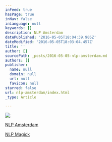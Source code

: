 ```yaml
---
inFeed: true
hasPage: true
inNav: false
inLanguage: null
keywords: []
description: NLP Amsterdam
datePublished: '2016-05-05T18:04:39.905Z'
dateModified: '2016-05-05T18:03:04.457Z'
title: ''
author: []
sourcePath: _posts/2016-05-05-nlp-amsterdam.md
authors: []
publisher:
  name: null
  domain: null
  url: null
  favicon: null
starred: false
url: nlp-amsterdam/index.html
_type: Article

---
```

![](https://the-grid-user-content.s3-us-west-2.amazonaws.com/d26b3e82-b4c3-4ce1-a6d2-e15480cd4808.jpg)

[NLP Amsterdam][0]

[NLP Magick][1]

[0]: http://nlp.amsterdam/
[1]: http://nlpmagick.net/